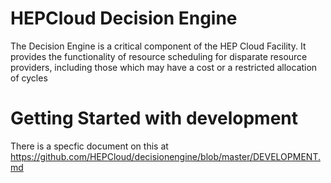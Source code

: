 # HEPCloud Decision Engine

The Decision Engine is a critical component of the HEP Cloud Facility. It provides the
functionality of resource scheduling for disparate resource providers, including those
which may have a cost or a restricted allocation of cycles

# Getting Started with development

There is a specfic document on this at https://github.com/HEPCloud/decisionengine/blob/master/DEVELOPMENT.md
